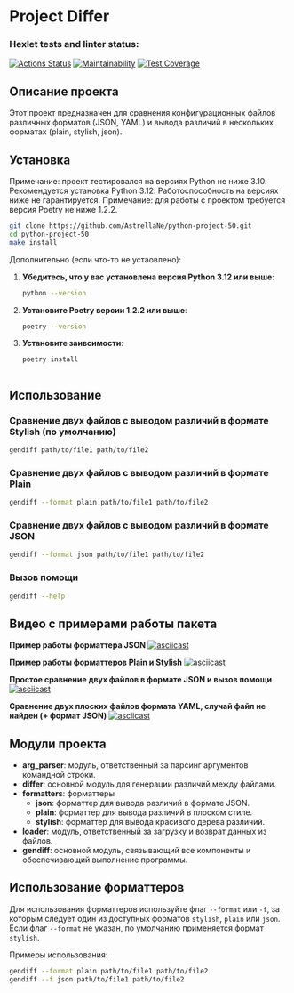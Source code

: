 # Project Differ

### Hexlet tests and linter status:
[![Actions Status](https://github.com/AstrellaNe/python-project-50/actions/workflows/hexlet-check.yml/badge.svg)](https://github.com/AstrellaNe/python-project-50/actions)
[![Maintainability](https://api.codeclimate.com/v1/badges/a8b02b8e203dc4a94661/maintainability)](https://codeclimate.com/github/AstrellaNe/python-project-50/maintainability)
[![Test Coverage](https://api.codeclimate.com/v1/badges/a8b02b8e203dc4a94661/test_coverage)](https://codeclimate.com/github/AstrellaNe/python-project-50/test_coverage)

## Описание проекта

Этот проект предназначен для сравнения конфигурационных файлов различных форматов (JSON, YAML) и вывода различий в нескольких форматах (plain, stylish, json).

## Установка

Примечание: проект тестировался на версиях Python не ниже 3.10. Рекомендуется установка Python 3.12. Работоспособность на версиях ниже не гарантируется.
Примечание: для работы с проектом требуется версия Poetry не ниже 1.2.2.

```bash
git clone https://github.com/AstrellaNe/python-project-50.git
cd python-project-50
make install
```

Дополнительно (если что-то не устаовлено):
1. **Убедитесь, что у вас установлена версия Python 3.12 или выше**:
   ```sh
   python --version

2. **Установите Poetry версии 1.2.2 или выше**:
   ```sh
   poetry --version

3. **Установите заивсимости**:
   ```sh
   poetry install



## Использование

### Сравнение двух файлов с выводом различий в формате Stylish (по умолчанию)

```bash
gendiff path/to/file1 path/to/file2
```

### Сравнение двух файлов с выводом различий в формате Plain

```bash
gendiff --format plain path/to/file1 path/to/file2
```

### Сравнение двух файлов с выводом различий в формате JSON

```bash
gendiff --format json path/to/file1 path/to/file2
```

### Вызов помощи

```bash
gendiff --help
```

## Видео с примерами работы пакета

**Пример работы форматтера JSON**
[![asciicast](https://asciinema.org/a/XuSt15fRljYBIwN1IGrcT2Knn.svg)](https://asciinema.org/a/XuSt15fRljYBIwN1IGrcT2Knn)

**Пример работы форматтеров Plain и Stylish**
[![asciicast](https://asciinema.org/a/vE6SCX1Zk25hjAXImyS3TckB9.svg)](https://asciinema.org/a/vE6SCX1Zk25hjAXImyS3TckB9)

**Простое сравнение двух файлов в формате JSON и вызов помощи**
[![asciicast](https://asciinema.org/a/DfCMzLrpG3Gc2JdQ4WinhhCPD.svg)](https://asciinema.org/a/DfCMzLrpG3Gc2JdQ4WinhhCPD)

**Сравнение двух плоских файлов формата YAML, случай файл не найден (+ формат JSON)**
[![asciicast](https://asciinema.org/a/cIO7yVg654FZzgUvCy3xPdyfp.svg)](https://asciinema.org/a/cIO7yVg654FZzgUvCy3xPdyfp)

## Модули проекта

- **arg_parser**: модуль, ответственный за парсинг аргументов командной строки.
- **differ**: основной модуль для генерации различий между файлами.
- **formatters**: форматтеры
  - **json**: форматтер для вывода различий в формате JSON.
  - **plain**: форматтер для вывода различий в плоском стиле.
  - **stylish**: форматтер для вывода красивого дерева различий.
- **loader**: модуль, ответственный за загрузку и возврат данных из файлов.
- **gendiff**: основной модуль, связывающий все компоненты и обеспечивающий выполнение программы.

## Использование форматтеров

Для использования форматтеров используйте флаг `--format` или `-f`, за которым следует один из доступных форматов `stylish`, `plain` или `json`. Если флаг `--format` не указан, по умолчанию применяется формат `stylish`.

Примеры использования:

```bash
gendiff --format plain path/to/file1 path/to/file2
gendiff --f json path/to/file1 path/to/file2
```